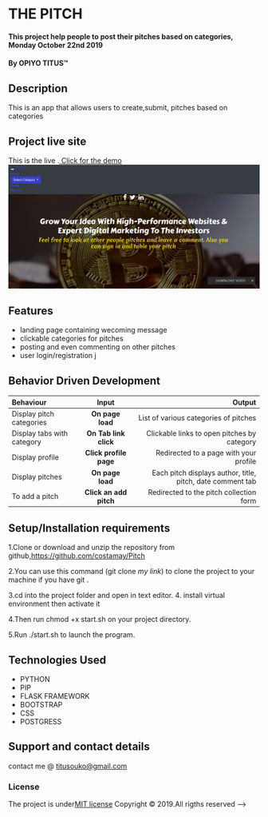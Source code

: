 
# THE PITCH
#### This project help people to post their pitches based on categories, Monday October 22nd 2019 
#### By **OPIYO TITUS**&trade;

## Description
This is an app that allows users to create,submit, pitches based on categories

## Project live site
  This is the live .[ Click for the demo](https://pitch0.herokuapp.com/)
 ![Image](app/static/photos/Selection_031.png)
## Features
* landing page containing wecoming message
* clickable categories for pitches
* posting and even commenting on other pitches
* user login/registration
j


## Behavior Driven Development
| Behaviour | Input | Output |
| :---------------- | :---------------: | ------------------: |
| Display pitch categories | **On page load** | List of various categories of pitches |
| Display tabs with  category | **On Tab link click** | Clickable links to open pitches by category |
| Display profile | **Click profile page** | Redirected to a page with your profile |
| Display pitches | **On page load** | Each pitch displays author, title, pitch, date comment tab |
| To add a pitch  | **Click an add pitch** | Redirected to the pitch collection form|

## Setup/Installation requirements
1.Clone or download and unzip the repository from github,https://github.com/costamay/Pitch

2.You can use this command (git clone *my link*) to clone the project to your machine if you have git .

3.cd into the project folder and open in text editor.
4. install virtual environment then activate it

4.Then run chmod +x start.sh on your project directory.

5.Run  ./start.sh to launch the program.

## Technologies Used
* PYTHON
* PIP
* FLASK FRAMEWORK
* BOOTSTRAP
* CSS
* POSTGRESS
## Support and contact details
contact me @ titusouko@gmail.com
### License
The project is under[MIT license](/blob/master/LICENSE)
Copyright &copy; 2019.All rigths reserved
   -->